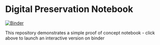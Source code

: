 # Digital Preservation Notebook
[![Binder](https://mybinder.org/badge_logo.svg)](https://mybinder.org/v2/gh/digital-scholarship/preservation-notebook/master?filepath=index.ipynb)

This repository demonstrates a simple proof of concept notebook - click above to launch an interactive version on binder

